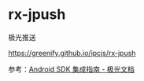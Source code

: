 # rx-jpush
极光推送

https://greenify.github.io/ipcjs/rx-jpush

参考：[Android SDK 集成指南 - 极光文档](http://docs.jiguang.cn/jpush/client/Android/android_guide/)
